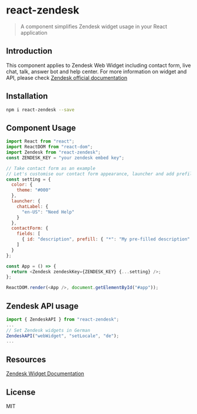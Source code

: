 # react-zendesk

> A component simplifies Zendesk widget usage in your React application

## Introduction

This component applies to Zendesk Web Widget including contact form, live chat, talk, answer bot and help center. For more information on widget and API, please check [Zendesk official documentation](https://developer.zendesk.com/embeddables/docs/widget/introduction)

## Installation

```sh
npm i react-zendesk --save
```

## Component Usage

```js
import React from "react";
import ReactDOM from "react-dom";
import Zendesk from "react-zendesk";
const ZENDESK_KEY = "your zendesk embed key";

// Take contact form as an example
// Let's customise our contact form appearance, launcher and add prefill content
const setting = {
  color: {
    theme: "#000"
  },
  launcher: {
    chatLabel: {
      "en-US": "Need Help"
    }
  },
  contactForm: {
    fields: [
      { id: "description", prefill: { "*": "My pre-filled description" } }
    ]
  }
};

const App = () => {
  return <Zendesk zendeskKey={ZENDESK_KEY} {...setting} />;
};

ReactDOM.render(<App />, document.getElementById("#app"));
```

## Zendesk API usage

```js
import { ZendeskAPI } from "react-zendesk";
...
// Set Zendesk widgets in German
ZendeskAPI("webWidget", "setLocale", "de");
...

```

## Resources

[Zendesk Widget Documentation](https://developer.zendesk.com/embeddables/docs/widget)

## License

MIT
